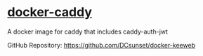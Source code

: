 # [docker-caddy](https://hub.docker.com/r/dcsunset/caddy)

A docker image for caddy that includes caddy-auth-jwt

GitHub Repository: <https://github.com/DCsunset/docker-keeweb>

